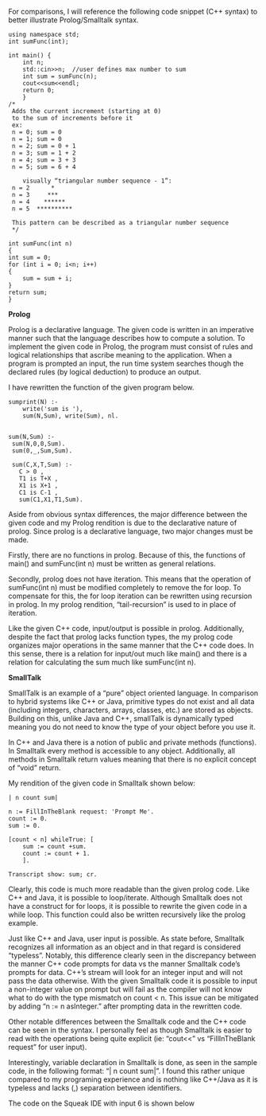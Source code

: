 For comparisons, I will reference the following code snippet (C++ syntax) to better illustrate Prolog/Smalltalk syntax.  

```
using namespace std;
int sumFunc(int);

int main() {
    int n;
    std::cin>>n;  //user defines max number to sum
    int sum = sumFunc(n);
    cout<<sum<<endl;
    return 0;
    }
/*
 Adds the current increment (starting at 0)
 to the sum of increments before it
 ex:
 n = 0; sum = 0
 n = 1; sum = 0
 n = 2; sum = 0 + 1
 n = 3; sum = 1 + 2
 n = 4; sum = 3 + 3
 n = 5; sum = 6 + 4
 
	visually “triangular number sequence - 1”:
 n = 2      *
 n = 3     ***
 n = 4    ******
 n = 5  **********
 
 This pattern can be described as a triangular number sequence
 */

int sumFunc(int n)
{
int sum = 0;
for (int i = 0; i<n; i++)
{
    sum = sum + i;
}
return sum;
}
```
**Prolog**

Prolog is a declarative language.  The given code is written in an imperative manner such that the language describes how to compute a solution.  To implement the given code in Prolog, the program must consist of rules and logical relationships that ascribe meaning to the application.  When a program is prompted an input, the run time system searches though the declared rules (by logical deduction) to produce an output.  

I have rewritten the function of the given program below.
```
sumprint(N) :-
    write('sum is '),
    sum(N,Sum), write(Sum), nl.


sum(N,Sum) :-    
 sum(N,0,0,Sum).
 sum(0,_,Sum,Sum). 

 sum(C,X,T,Sum) :-   
   C > 0 ,         
   T1 is T+X ,     
   X1 is X+1 ,     
   C1 is C-1 ,     
   sum(C1,X1,T1,Sum).    
```

Aside from obvious syntax differences, the major difference between the given code and my Prolog rendition is due to the declarative nature of prolog.  Since prolog is a declarative language, two major changes must be made.

Firstly, there are no functions in prolog.  Because of this, the functions of main() and sumFunc(int n) must be written as general relations.  

Secondly, prolog does not have iteration.  This means that the operation of sumFunc(int n) must be modified completely to remove the for loop.  To compensate for this, the for loop iteration can be rewritten using recursion in prolog.  In my prolog rendition, “tail-recursion” is used to in place of iteration.  

Like the given C++ code, input/output is possible in prolog.  Additionally, despite the fact that prolog lacks function types, the my prolog code organizes major operations in the same manner that the C++ code does.  In this sense, there is a relation for input/out much like main() and there is a relation for calculating the sum much like sumFunc(int n).



**SmallTalk**

SmallTalk is an example of a “pure” object oriented language.  In comparison to hybrid systems like C++ or Java, primitive types do not exist and all data (including integers, characters, arrays, classes, etc.) are stored as objects.  
Building on this, unlike Java and C++, smallTalk is dynamically typed meaning you do not need to know the type of your object before you use it.

In C++ and Java there is a notion of public and private methods (functions).  In Smalltalk every method is accessible to any object.  Additionally, all methods in Smalltalk return values meaning that there is no explicit concept of “void” return.  

My rendition of the given code in Smalltalk shown below:

```
| n count sum|

n := FillInTheBlank request: 'Prompt Me'. 
count := 0.
sum := 0.

[count < n] whileTrue: [
	sum := count +sum.
	count := count + 1. 
	].

Transcript show: sum; cr.
```

Clearly, this code is much more readable than the given prolog code.  Like C++ and Java, it is possible to loop/iterate.  Although Smalltalk does not have a construct for for loops, it is possible to rewrite the given code in a while loop.  This function could also be written recursively like the prolog example. 

Just like C++ and Java, user input is possible.  As state before, Smalltalk recognizes all information as an object and in that regard is considered “typeless”.  Notably, this difference clearly seen in the discrepancy between the manner C++ code prompts for data vs the manner Smalltalk code’s prompts for data.  C++’s stream will look for an integer input and will not pass the data otherwise.  With the given Smalltalk code it is possible to input a non-integer value on prompt but will fail as the compiler will not know what to do with the type mismatch on count < n.  This issue can be mitigated by adding “n := n asInteger.” after prompting data in the rewritten code.  

Other notable differences between the Smalltalk code and the C++ code can be seen in the syntax.  I personally feel as though Smalltalk is easier to read with the operations being quite explicit (ie: “cout<<” vs “FillInTheBlank request” for user input).  

Interestingly, variable declaration in Smalltalk is done, as seen in the sample code, in the following format: “| n count sum|”.  I found this rather unique compared to my programing experience and is nothing like C++/Java as it is typeless and lacks (,) separation between identifiers.  

The code on the Squeak IDE with input 6 is shown below
 

